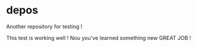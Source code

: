 # depos
Another repository for testing !

This test is working well ! Nou you've learned something new
GREAT JOB ! 
